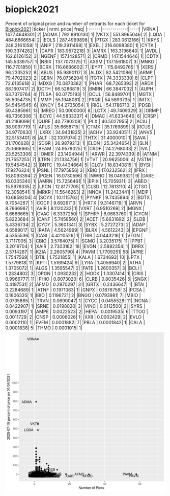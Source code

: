 # biopick2021
Percent of original price and number of entrants for each ticket for [Biopick2021](https://twitter.com/hashtag/Biopick2021)
|ticker |   nrml_price| freq|
|:------|------------:|----:|
|VRNA   | 1477.4648301|    2|
|ADMA   |  792.8910130|    1|
|VKTX   |  551.8965046|    2|
|LQDA   |  484.6666654|    2|
|EOLS   |  287.4999898|    1|
|PTGX   |  283.0612166|    1|
|KRYS   |  248.2161058|    1|
|ANIP   |  219.3911468|    1|
|EXEL   |  216.6098380|    1|
|CYTK   |  190.3374262|    1|
|CAPR   |  183.9572218|    3|
|AMRX   |  163.3196640|    1|
|AVDL   |  162.6126152|    3|
|NGENF  |  157.1428571|    2|
|CRMD   |  147.1544646|    1|
|CDTX   |  145.5339757|    1|
|NBIX   |  137.7073125|    1|
|AXSM   |  137.1561807|    3|
|MNKD   |  116.7701850|    1|
|BCRX   |  116.6666602|    7|
|EYPT   |  115.6492765|    1|
|XERS   |   96.2335252|    8|
|ABUS   |   85.9890117|    3|
|ALDX   |   82.5421086|    1|
|ARMP   |   79.4702023|    2|
|GERN   |   76.0736204|    1|
|TGTX   |   74.3333330|    8|
|CLPT   |   72.6135618|    3|
|MDXG   |   70.0873382|    1|
|PHAR   |   68.7265393|    2|
|ARDX   |   68.1607417|    2|
|DCTH   |   66.5286819|    3|
|BMRN   |   66.3847032|    1|
|AUPH   |   63.7370764|    4|
|TLSA   |   60.0775193|    1|
|OCUL   |   56.8489701|    1|
|MGTX   |   55.5054735|    1|
|IMMP   |   55.1948081|    2|
|PRQR   |   54.5893735|    1|
|IMTX   |   54.5454545|    6|
|ONCY   |   54.2735054|    1|
|RIGL   |   54.1786710|    2|
|PDSB   |   50.4385961|   13|
|MREO   |   50.0000000|    8|
|LCTX   |   49.7409329|    3|
|ORMP   |   48.7356306|    1|
|BCYC   |   44.5833337|    4|
|DMAC   |   41.6334646|    6|
|CRSP   |   41.2189099|    1|
|QURE   |   40.7780208|    1|
|PLX    |   40.5027955|    2|
|ACIU   |   38.9097719|    1|
|APLS   |   35.6658715|    1|
|CTMX   |   35.1769899|    3|
|RCUS   |   34.9770630|    1|
|LXRX   |   34.9431825|    2|
|ACHV   |   33.9240511|    2|
|ANVS   |   32.5153401|    8|
|ALT    |   32.1007074|    2|
|THTX   |   31.4000010|    1|
|SAVA   |   31.1706628|    2|
|SDGR   |   26.9879213|    1|
|ELDN   |   25.3424654|    2|
|SLN    |   25.1666665|    1|
|BEAM   |   24.9579025|    1|
|CRDF   |   24.2768033|    2|
|IVA    |   23.5253306|    2|
|OMER   |   23.1404944|    1|
|ARWR   |   22.3974339|    8|
|ATNM   |   21.7557253|    7|
|LTRN   |   21.1334756|    1|
|VTVT   |   20.9625006|    4|
|VSTM   |   19.5454542|    3|
|BNTC   |   19.4434664|    5|
|CLOV   |   18.8340815|    1|
|BYSI   |   17.9276324|    1|
|PSNL   |   17.7975856|    3|
|XBIO   |   17.0232562|    2|
|IFRX   |   16.8093394|    2|
|PGEN   |   16.0730596|    3|
|NWBO   |   16.0493821|    9|
|DARE   |   16.0305340|    1|
|AMRN   |   15.7256461|    1|
|EPIX   |   15.7059311|    3|
|ABEO   |   15.5976335|    2|
|LPCN   |   12.8177705|    1|
|CLSD   |   12.7613110|    4|
|CTSO   |   12.3058541|    1|
|MRKR   |   11.5646263|    2|
|NNOX   |   11.2423441|    1|
|MEIP   |   10.6859204|    4|
|SCYX   |   10.1115762|    1|
|PYNKF  |    9.7435894|    2|
|BDTX   |    9.7054267|    1|
|COCP   |    9.6926713|    1|
|HRTX   |    9.3146719|    1|
|ARVN   |    8.7666987|    1|
|AVIR   |    8.1120233|    1|
|VXRT   |    6.9510269|    2|
|MGNX   |    6.6666665|    1|
|CVAC   |    6.3337250|    1|
|SPHRY  |    6.0683760|    1|
|CYCN   |    5.8223684|    3|
|CANF   |    5.7458560|    2|
|ACET   |    5.6631892|    2|
|SLDB   |    5.4336734|    2|
|CYDY   |    5.3601341|    3|
|SYBX   |    5.2727273|    2|
|ADAP   |    4.6589017|   12|
|RAFA   |    4.5624999|    1|
|BLRX   |    4.5612243|    3|
|EPGNF  |    4.5355536|    1|
|CASI   |    4.4210526|    1|
|TRIB   |    4.0443216|    1|
|VTGN   |    3.7117905|    3|
|CBIO   |    3.5764075|    1|
|SGMO   |    3.2035175|   11|
|PPBT   |    3.2019704|    1|
|XAIR   |    2.7303182|   18|
|EVGN   |    2.5882354|    1|
|DRRX   |    2.5714287|    1|
|KZIA   |    2.2605790|    4|
|PAVM   |    1.7709251|   58|
|APRE   |    1.7547569|    1|
|DTIL   |    1.7521855|    1|
|KALA   |    1.6734693|   10|
|LPTX   |    1.5779818|   11|
|KPTI   |    1.5169424|    9|
|LYRA   |    1.4056940|    2|
|ATHA   |    1.3705072|    1|
|ALGS   |    1.3595547|    2|
|FATE   |    1.2600357|    3|
|BCLI   |    1.2334802|    3|
|OPGN   |    1.0930232|    2|
|HOOK   |    1.0307414|    1|
|CRIS   |    0.9966777|   11|
|PHIO   |    0.8073020|    6|
|CLRB   |    0.8035426|    5|
|SNGX   |    0.4197531|    2|
|AFMD   |    0.2970297|   31|
|GRTX   |    0.2436647|    1|
|BTAI   |    0.2284689|    1|
|ATNF   |    0.1971063|    1|
|GNPX   |    0.1676756|    3|
|PCSA   |    0.1606335|    1|
|IBIO   |    0.1196721|    2|
|BNGO   |    0.0793981|    7|
|MBIO   |    0.0735865|    1|
|TRVN   |    0.0690047|    1|
|CYCC   |    0.0455528|   11|
|NCNA   |    0.0422907|    1|
|SRNE   |    0.0198020|    3|
|VINC   |    0.0112500|    2|
|SYRS   |    0.0093197|    1|
|AMPE   |    0.0022523|    2|
|HEPA   |    0.0019535|    6|
|TTOO   |    0.0011729|    2|
|CNSP   |    0.0006026|    1|
|XXII   |    0.0002429|    2|
|EVLO   |    0.0002110|    1|
|EVFM   |    0.0001882|    7|
|PBLA   |    0.0001842|    1|
|CALA   |    0.0001838|    5|
|THMO   |    0.0001015|    1|
![retvspicks](biopicks.png?raw=true)
